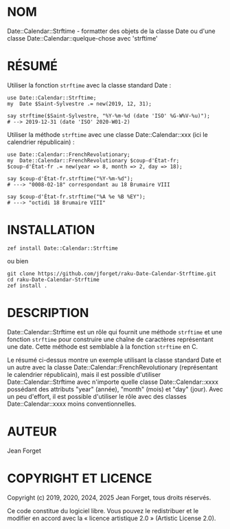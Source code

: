 NOM
===

Date::Calendar::Strftime - formatter des objets de la classe Date ou d'une classe Date::Calendar::quelque-chose avec 'strftime'

RÉSUMÉ
======

Utiliser la fonction `strftime` avec la classe standard Date :

```
use Date::Calendar::Strftime;
my  Date $Saint-Sylvestre .= new(2019, 12, 31);

say strftime($Saint-Sylvestre, "%Y-%m-%d (date 'ISO' %G-W%V-%u)");
# --> 2019-12-31 (date 'ISO' 2020-W01-2)
```

Utiliser la méthode `strftime` avec une classe Date::Calendar::xxx (ici le calendrier républicain) :

```
use Date::Calendar::FrenchRevolutionary;
my  Date::Calendar::FrenchRevolutionary $coup-d'État-fr;
$coup-d'État-fr .= new(year => 8, month => 2, day => 18);

say $coup-d'État-fr.strftime("%Y-%m-%d");
# ---> "0008-02-18" correspondant au 18 Brumaire VIII

say $coup-d'État-fr.strftime("%A %e %B %EY");
# ---> "octidi 18 Brumaire VIII"
```

INSTALLATION
============

```shell
zef install Date::Calendar::Strftime
```

ou bien

```shell
git clone https://github.com/jforget/raku-Date-Calendar-Strftime.git
cd raku-Date-Calendar-Strftime
zef install .
```

DESCRIPTION
===========

Date::Calendar::Strftime est un rôle  qui fournit une méthode `strftime`
et une fonction `strftime`
pour construire une chaîne de  caractères représentant une date. Cette
méthode est semblable à la fonction `strftime` en C.

Le résumé  ci-dessus montre  un exemple  utilisant la  classe standard
Date  et  un  autre  avec  la classe
Date::Calendar::FrenchRevolutionary   (représentant    le   calendrier
républicain), mais il est possible d'utiliser Date::Calendar::Strftime
avec  n'importe  quelle   classe  Date::Calendar::xxxx  possédant  des
attributs "year" (année), "month" (mois)  et "day" (jour). Avec un peu
d'effort,  il  est  possible  d'utiliser  le  rôle  avec  des  classes
Date::Calendar::xxxx moins conventionnelles.

AUTEUR
======

Jean Forget <J2N-FORGET at orange dot fr>

COPYRIGHT ET LICENCE
====================

Copyright (c) 2019, 2020, 2024, 2025 Jean Forget, tous droits réservés.

Ce code constitue du logiciel libre. Vous pouvez le redistribuer et le
modifier  en accord  avec  la  « licence  artistique  2.0 »  (Artistic
License 2.0).

